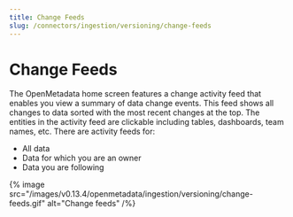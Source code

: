 ```yaml
---
title: Change Feeds
slug: /connectors/ingestion/versioning/change-feeds
---
```


# Change Feeds
The OpenMetadata home screen features a change activity feed that enables you view a summary of data change events. This feed shows all changes to data sorted with the most recent changes at the top. The entities in the activity feed are clickable including tables, dashboards, team names, etc. There are activity feeds for:
- All data
- Data for which you are an owner
- Data you are following

{% image
  src="/images/v0.13.4/openmetadata/ingestion/versioning/change-feeds.gif"
  alt="Change feeds"
 /%}

